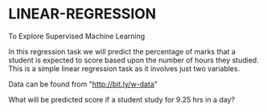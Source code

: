 # LINEAR-REGRESSION
To Explore Supervised Machine Learning

In this regression task we will predict the percentage of marks that a student is expected to score based upon the
number of hours they studied. This is a simple linear regression task as it involves just two variables.

Data can be found from "http://bit.ly/w-data"

What will be predicted score if a student study for 9.25 hrs in a
day?

